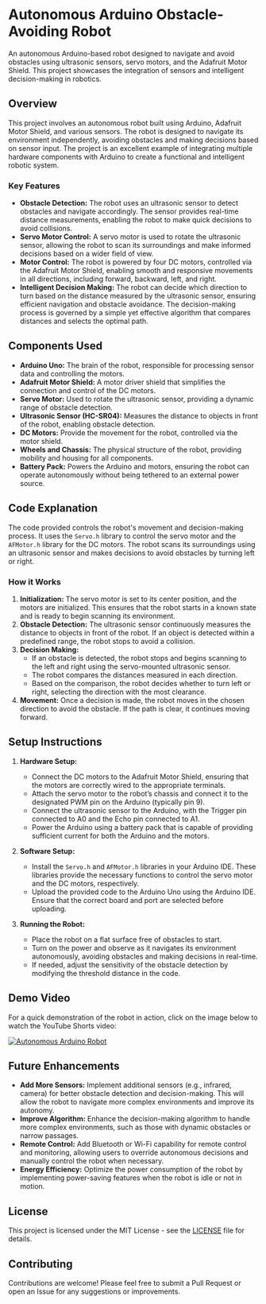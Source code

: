 
# Autonomous Arduino Obstacle-Avoiding Robot
An autonomous Arduino-based robot designed to navigate and avoid obstacles using ultrasonic sensors, servo motors, and the Adafruit Motor Shield. This project showcases the integration of sensors and intelligent decision-making in robotics.

## Overview
This project involves an autonomous robot built using Arduino, Adafruit Motor Shield, and various sensors. The robot is designed to navigate its environment independently, avoiding obstacles and making decisions based on sensor input. The project is an excellent example of integrating multiple hardware components with Arduino to create a functional and intelligent robotic system.

### Key Features
- **Obstacle Detection:** The robot uses an ultrasonic sensor to detect obstacles and navigate accordingly. The sensor provides real-time distance measurements, enabling the robot to make quick decisions to avoid collisions.
- **Servo Motor Control:** A servo motor is used to rotate the ultrasonic sensor, allowing the robot to scan its surroundings and make informed decisions based on a wider field of view.
- **Motor Control:** The robot is powered by four DC motors, controlled via the Adafruit Motor Shield, enabling smooth and responsive movements in all directions, including forward, backward, left, and right.
- **Intelligent Decision Making:** The robot can decide which direction to turn based on the distance measured by the ultrasonic sensor, ensuring efficient navigation and obstacle avoidance. The decision-making process is governed by a simple yet effective algorithm that compares distances and selects the optimal path.

## Components Used
- **Arduino Uno:** The brain of the robot, responsible for processing sensor data and controlling the motors.
- **Adafruit Motor Shield:** A motor driver shield that simplifies the connection and control of the DC motors.
- **Servo Motor:** Used to rotate the ultrasonic sensor, providing a dynamic range of obstacle detection.
- **Ultrasonic Sensor (HC-SR04):** Measures the distance to objects in front of the robot, enabling obstacle detection.
- **DC Motors:** Provide the movement for the robot, controlled via the motor shield.
- **Wheels and Chassis:** The physical structure of the robot, providing mobility and housing for all components.
- **Battery Pack:** Powers the Arduino and motors, ensuring the robot can operate autonomously without being tethered to an external power source.

## Code Explanation
The code provided controls the robot's movement and decision-making process. It uses the `Servo.h` library to control the servo motor and the `AFMotor.h` library for the DC motors. The robot scans its surroundings using an ultrasonic sensor and makes decisions to avoid obstacles by turning left or right.

### How it Works
1. **Initialization:** The servo motor is set to its center position, and the motors are initialized. This ensures that the robot starts in a known state and is ready to begin scanning its environment.
2. **Obstacle Detection:** The ultrasonic sensor continuously measures the distance to objects in front of the robot. If an object is detected within a predefined range, the robot stops to avoid a collision.
3. **Decision Making:** 
   - If an obstacle is detected, the robot stops and begins scanning to the left and right using the servo-mounted ultrasonic sensor.
   - The robot compares the distances measured in each direction.
   - Based on the comparison, the robot decides whether to turn left or right, selecting the direction with the most clearance.
4. **Movement:** Once a decision is made, the robot moves in the chosen direction to avoid the obstacle. If the path is clear, it continues moving forward.

## Setup Instructions
1. **Hardware Setup:**
   - Connect the DC motors to the Adafruit Motor Shield, ensuring that the motors are correctly wired to the appropriate terminals.
   - Attach the servo motor to the robot’s chassis and connect it to the designated PWM pin on the Arduino (typically pin 9).
   - Connect the ultrasonic sensor to the Arduino, with the Trigger pin connected to A0 and the Echo pin connected to A1.
   - Power the Arduino using a battery pack that is capable of providing sufficient current for both the Arduino and the motors.

2. **Software Setup:**
   - Install the `Servo.h` and `AFMotor.h` libraries in your Arduino IDE. These libraries provide the necessary functions to control the servo motor and the DC motors, respectively.
   - Upload the provided code to the Arduino Uno using the Arduino IDE. Ensure that the correct board and port are selected before uploading.

3. **Running the Robot:**
   - Place the robot on a flat surface free of obstacles to start.
   - Turn on the power and observe as it navigates its environment autonomously, avoiding obstacles and making decisions in real-time.
   - If needed, adjust the sensitivity of the obstacle detection by modifying the threshold distance in the code.

## Demo Video
For a quick demonstration of the robot in action, click on the image below to watch the YouTube Shorts video:

[![Autonomous Arduino Robot](https://img.youtube.com/vi/uUEYNIDuD2Q/0.jpg)](https://www.youtube.com/shorts/uUEYNIDuD2Q)

## Future Enhancements
- **Add More Sensors:** Implement additional sensors (e.g., infrared, camera) for better obstacle detection and decision-making. This will allow the robot to navigate more complex environments and improve its autonomy.
- **Improve Algorithm:** Enhance the decision-making algorithm to handle more complex environments, such as those with dynamic obstacles or narrow passages.
- **Remote Control:** Add Bluetooth or Wi-Fi capability for remote control and monitoring, allowing users to override autonomous decisions and manually control the robot when necessary.
- **Energy Efficiency:** Optimize the power consumption of the robot by implementing power-saving features when the robot is idle or not in motion.

## License
This project is licensed under the MIT License - see the [LICENSE](LICENSE) file for details.

## Contributing
Contributions are welcome! Please feel free to submit a Pull Request or open an Issue for any suggestions or improvements.
